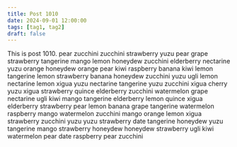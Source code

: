 ```yaml
---
title: Post 1010
date: 2024-09-01 12:00:00
tags: [tag1, tag2]
draft: false
---
```

This is post 1010.
pear
zucchini
zucchini
strawberry
yuzu
pear
grape
strawberry
tangerine
mango
lemon
honeydew
zucchini
elderberry
nectarine
yuzu
orange
honeydew
orange
pear
kiwi
raspberry
banana
kiwi
lemon
tangerine
lemon
strawberry
banana
honeydew
zucchini
yuzu
ugli
lemon
nectarine
lemon
xigua
yuzu
nectarine
tangerine
yuzu
zucchini
xigua
cherry
yuzu
xigua
strawberry
quince
elderberry
zucchini
watermelon
grape
nectarine
ugli
kiwi
mango
tangerine
elderberry
lemon
quince
xigua
elderberry
strawberry
pear
lemon
banana
grape
tangerine
watermelon
raspberry
mango
watermelon
zucchini
mango
orange
lemon
xigua
strawberry
zucchini
yuzu
yuzu
strawberry
date
tangerine
honeydew
yuzu
tangerine
mango
strawberry
honeydew
honeydew
strawberry
ugli
kiwi
watermelon
pear
date
raspberry
pear
zucchini
